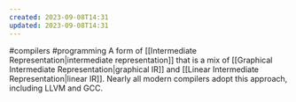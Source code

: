 ```yaml
---
created: 2023-09-08T14:31
updated: 2023-09-08T14:31
---
```

#compilers #programming 
A form of [[Intermediate Representation|intermediate representation]] that is a mix of [[Graphical Intermediate Representation|graphical IR]] and [[Linear Intermediate Representation|linear IR]]. Nearly all modern compilers adopt this approach, including LLVM and GCC.